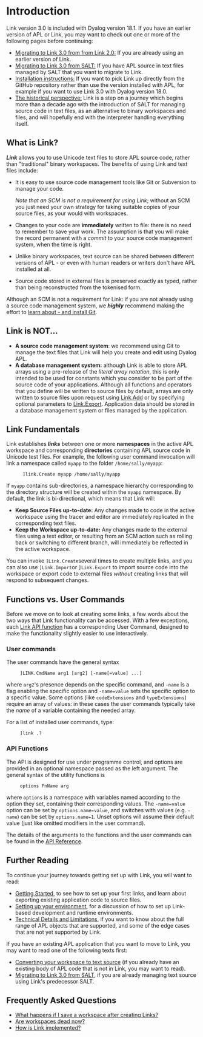 # Introduction

Link version 3.0 is included with Dyalog version 18.1. If you have an earlier version of APL or Link, you may want to check out one or more of the following pages before continuing: 

* [Migrating to Link 3.0 from from Link 2.0:](Upgradeto30.md) If you are already using an earlier version of Link.
* [Migrating to Link 3.0 from SALT:](GettingStarted/SALTtoLink.md) If you have APL source in text files managed by SALT that you want to migrate to Link.
* [Installation instructions:](GettingStarted/Installation.md) If you want to pick Link up directly from the GitHub repository rather than use the version installed with APL, for example if you want to use Link 3.0 with Dyalog version 18.0.
* [The historical perspective:](Discussion/History.md) Link is a step on a journey which begins more than a decade ago with the introduction of SALT for managing source code in text files, as an alternative to binary workspaces and files, and will hopefully end with the interpreter handling everything itself.

## What is Link?

***Link*** allows you to use Unicode text files to store APL source code, rather than "traditional" binary workspaces. The benefits of using Link and text files include:

* It is easy to use source code management tools like Git or Subversion to manage your code.

  *Note that an SCM is not a requirement for using Link*; without an SCM you just need your own strategy for taking suitable copies of your source files, as your would with workspaces.

* Changes to your code are **immediately** written to file: there is no need to remember to save your work. The assumption is that you will make the record permanent with a *commit* to your source code management system, when the time is right.
  
* Unlike binary workspaces, text source can be shared between different versions of APL - or even with human readers or writers don't have APL installed at all.

* Source code stored in external files is preserved exactly as typed, rather than being reconstructed from the tokenised form.

Although an SCM is not a requirement for Link: if you are not already using a source code management system, we ***highly*** recommend making the effort to [learn about - and install Git](GettingStarted/SCMforAPLers.md).

## Link is NOT...

* **A source code management system**: we recommend using Git to manage the text files that Link will help you create and edit using Dyalog APL.
* **A database management system:** although Link is able to store APL arrays using a pre-release of the *literal array notation*, this is only intended to be used for constants which you consider to be part of the source code of your applications. Although all functions and operators that you define will be written to source files by default, arrays are only written to source files upon request using [Link.Add](API/Link.Add.md) or by specifying optional parameters to [Link.Export](API/Link.Export.md). Application data should be stored in a database management system or files managed by the application.

## Link Fundamentals

Link establishes ***links*** between one or more **namespaces** in the active APL workspace and corresponding **directories** containing APL source code in Unicode test files. For example, the following user command invocation will link a namespace called `myapp` to the folder `/home/sally/myapp`:

```      apl
      ]link.Create myapp /home/sally/myapp
```

If `myapp` contains sub-directories, a namespace hierarchy corresponding to the directory structure will be created within the `myapp` namespace. By default, the link is bi-directional, which means that Link will:

* **Keep Source Files up-to-date:** 
Any changes made to code in the active workspace using the tracer and editor are immediately replicated in the corresponding text files.
* **Keep the Workspace up-to-date:**
Any changes made to the external files using a text editor, or resulting from an SCM action such as rolling back or switching to different branch, will immediately be reflected in the active workspace.

You can invoke `]Link.Create`several times to create multiple links, and you can also use `]Link.Import`or `]Link.Export` to import source code into the workspace or export code to external files *without* creating links that will respond to subsequent changes. 

## Functions vs. User Commands

Before we move on to look at creating some links, a few words about the two ways that Link functionality can be accessed. With a few exceptions, each [Link API function](API/index.md) has a corresponding User Command, designed to make the functionality slightly easier to use interactively.

### User commands

The user commands have the general syntax

```
     ]LINK.CmdName arg1 [arg2] [-name[=value] ...]
```

where `arg2`'s presence depends on the specific command, and `-name` is a flag enabling the specific option and `-name=value` sets the specific option to a specific value. Some options (like `codeExtensions` and `typeExtensions`) require an array of values: in these cases the user commands typically take the *name* of a variable containing the needed array.

For a list of installed user commands, type:


```apl
     ]link .?
```

### API Functions

The API is designed for use under programme control, and options are provided in an optional namespace passed as the left argument. The general syntax of the utility functions is

```apl
     options FnName arg
```

where `options` is a namespace with variables named according to the option they set, containing their corresponding values. The `-name=value` option can be set by `options.name←value`, and switches with values (e.g. `-name`) can be set by `options.name←1`. Unset options will assume their default value (just like omitted modifiers in the user command).

The details of the arguments to the functions and the user commands can be found in the [API Reference](API/index.md).

## Further Reading

To continue your journey towards getting set up with Link, you will want to read:

* [Getting Started](GettingStarted/index.md), to see how to set up your first links, and learn about exporting existing application code to source files.
* [Setting up your environment](GettingStarted/Setup.md), for a discussion of how to set up Link-based development and runtime environments.
* [Technical Details and Limitations](Discussion/TechDetails.md), if you want to know about the full range of APL objects that are supported, and some of the edge cases that are not yet supported by Link.

If you have an existing APL application that you want to move to Link, you may want to read one of the following texts first:

* [Converting your workspace to text source](GettingStarted/WStoLink.md) (if you already have an existing body of APL code that is not in Link, you may want to read).
* [Migrating to Link 3.0 from SALT](GettingStarted/SALTtoLink.md), if you are already managing text source using Link's predecessor SALT.

## Frequently Asked Questions

* [What happens if I save a workspace after creating Links?](Discussion/Workspaces.md)
* [Are workspaces dead now?](Discussion/Workspaces.md)
* [How is Link implemented?](Discussion/HowDoesItWork.md)
